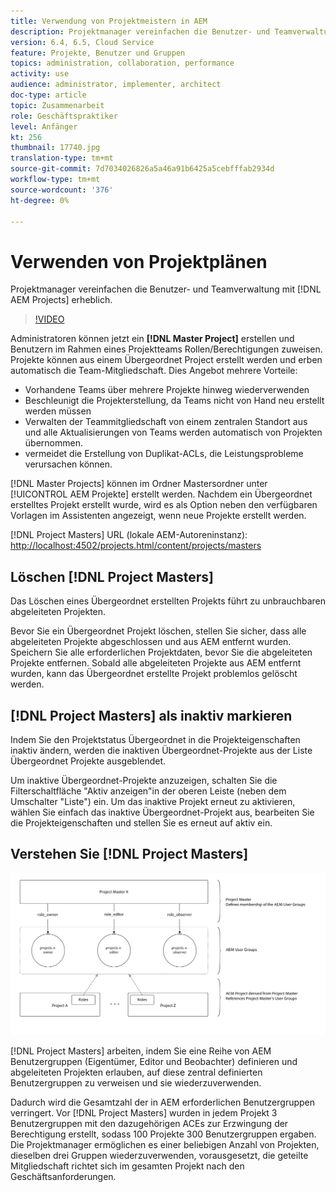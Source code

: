 ```yaml
---
title: Verwendung von Projektmeistern in AEM
description: Projektmanager vereinfachen die Benutzer- und Teamverwaltung mit AEM Projekten erheblich.
version: 6.4, 6.5, Cloud Service
feature: Projekte, Benutzer und Gruppen
topics: administration, collaboration, performance
activity: use
audience: administrator, implementer, architect
doc-type: article
topic: Zusammenarbeit
role: Geschäftspraktiker
level: Anfänger
kt: 256
thumbnail: 17740.jpg
translation-type: tm+mt
source-git-commit: 7d7034026826a5a46a91b6425a5cebfffab2934d
workflow-type: tm+mt
source-wordcount: '376'
ht-degree: 0%

---
```



# Verwenden von Projektplänen

Projektmanager vereinfachen die Benutzer- und Teamverwaltung mit [!DNL AEM Projects] erheblich.

>[!VIDEO](https://video.tv.adobe.com/v/17740/?quality=12&learn=on)

Administratoren können jetzt ein **[!DNL Master Project]** erstellen und Benutzern im Rahmen eines Projektteams Rollen/Berechtigungen zuweisen. Projekte können aus einem Übergeordnet Project erstellt werden und erben automatisch die Team-Mitgliedschaft. Dies Angebot mehrere Vorteile:

* Vorhandene Teams über mehrere Projekte hinweg wiederverwenden
* Beschleunigt die Projekterstellung, da Teams nicht von Hand neu erstellt werden müssen
* Verwalten der Teammitgliedschaft von einem zentralen Standort aus und alle Aktualisierungen von Teams werden automatisch von Projekten übernommen.
* vermeidet die Erstellung von Duplikat-ACLs, die Leistungsprobleme verursachen können.

[!DNL Master Projects] können im Ordner   Mastersordner unter  [!UICONTROL AEM Projekte] erstellt werden. Nachdem ein Übergeordnet erstelltes Projekt erstellt wurde, wird es als Option neben den verfügbaren Vorlagen im Assistenten angezeigt, wenn neue Projekte erstellt werden.

[!DNL Project Masters] URL (lokale AEM-Autoreninstanz):  [http://localhost:4502/projects.html/content/projects/masters](http://localhost:4502/projects.html/content/projects/masters)

## Löschen [!DNL Project Masters]

Das Löschen eines Übergeordnet erstellten Projekts führt zu unbrauchbaren abgeleiteten Projekten.

Bevor Sie ein Übergeordnet Projekt löschen, stellen Sie sicher, dass alle abgeleiteten Projekte abgeschlossen und aus AEM entfernt wurden. Speichern Sie alle erforderlichen Projektdaten, bevor Sie die abgeleiteten Projekte entfernen. Sobald alle abgeleiteten Projekte aus AEM entfernt wurden, kann das Übergeordnet erstellte Projekt problemlos gelöscht werden.

## [!DNL Project Masters] als inaktiv markieren

Indem Sie den Projektstatus Übergeordnet in die Projekteigenschaften inaktiv ändern, werden die inaktiven Übergeordnet-Projekte aus der Liste Übergeordnet Projekte ausgeblendet.

Um inaktive Übergeordnet-Projekte anzuzeigen, schalten Sie die Filterschaltfläche &quot;Aktiv anzeigen&quot;in der oberen Leiste (neben dem Umschalter &quot;Liste&quot;) ein. Um das inaktive Projekt erneut zu aktivieren, wählen Sie einfach das inaktive Übergeordnet-Projekt aus, bearbeiten Sie die Projekteigenschaften und stellen Sie es erneut auf aktiv ein.

## Verstehen Sie [!DNL Project Masters]

![Technische Ansicht von Projektmeistern](assets/use-project-masters/project-masters-architecture.png)

[!DNL Project Masters] arbeiten, indem Sie eine Reihe von AEM Benutzergruppen (Eigentümer, Editor und Beobachter) definieren und abgeleiteten Projekten erlauben, auf diese zentral definierten Benutzergruppen zu verweisen und sie wiederzuverwenden.

Dadurch wird die Gesamtzahl der in AEM erforderlichen Benutzergruppen verringert. Vor [!DNL Project Masters] wurden in jedem Projekt 3 Benutzergruppen mit den dazugehörigen ACEs zur Erzwingung der Berechtigung erstellt, sodass 100 Projekte 300 Benutzergruppen ergaben. Die Projektmanager ermöglichen es einer beliebigen Anzahl von Projekten, dieselben drei Gruppen wiederzuverwenden, vorausgesetzt, die geteilte Mitgliedschaft richtet sich im gesamten Projekt nach den Geschäftsanforderungen.
